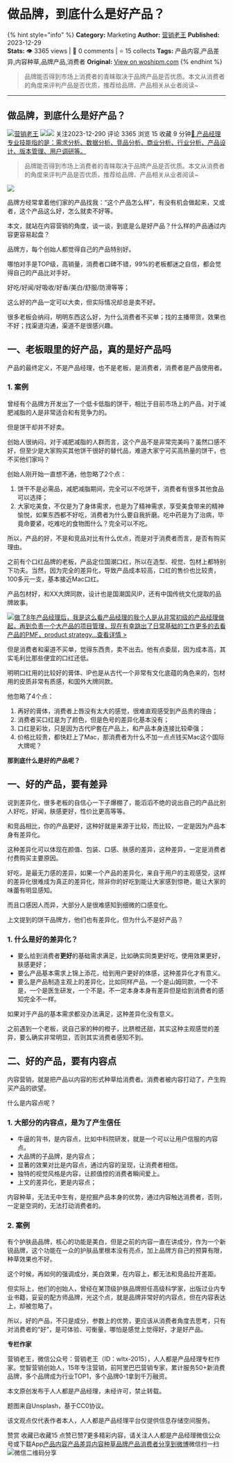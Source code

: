 # 做品牌，到底什么是好产品？
{% hint style="info" %}
**Category:** Marketing
**Author:** [营销老王](https://www.woshipm.com/u/824601)
**Published:** 2023-12-29  
**Stats:** 👁️ 3365 views | 💬 0 comments | ⭐ 15 collects
**Tags:** 产品内容,产品差异,内容种草,品牌产品,消费者
**Original:** [View on woshipm.com](https://www.woshipm.com/marketing/5967653.html)
{% endhint %}
> 品牌能否得到市场上消费者的青睐取决于品牌产品是否优质。本文从消费者的角度来评判产品是否优质，推荐给品牌、产品相关从业者阅读~

---

## 做品牌，到底什么是好产品？

[![](https://static.woshipm.com/WX_U_201901_20190113102140_3185.jpg?imageView2/1/w/72/h/72/q/100)](https://www.woshipm.com/u/824601)[营销老王](https://www.woshipm.com/u/824601) ![](https://static.woshipm.com/tag/1121_1@2x.png)![](https://static.woshipm.com/tag/1301_1@2x.png) 关注2023-12-290 评论 3365 浏览 15 收藏 9 分钟[🔗 产品经理专业技能指的是：需求分析、数据分析、竞品分析、商业分析、行业分析、产品设计、版本管理、用户调研等。](https://ke.qidianla.com/courses/90pm)

> 品牌能否得到市场上消费者的青睐取决于品牌产品是否优质。本文从消费者的角度来评判产品是否优质，推荐给品牌、产品相关从业者阅读~

![](https://image.woshipm.com/2023/04/13/240c5364-d9ef-11ed-9d7a-00163e0b5ff3.jpg)

品牌方经常拿着他们家的产品找我：“这个产品怎么样”，有没有机会做起来，又或者，这个产品这么好，怎么就卖不好等。

本文，就站在内容营销的角度，谈一谈，到底是么是好产品？什么样的产品通过内容更容易起盘？

品牌方，每个创始人都觉得自己的产品特别好。

哪怕对手是TOP级，高销量，消费者口碑不错，99%的老板都迷之自信，都会觉得自己的产品比对手好。

好吃/好闻/好吸收/好香/美白/舒服/防滑等等；

这么好的产品一定可以大卖，但实际情况却总是卖不好。

很多老板会纳闷，明明东西这么好，为什么消费者不买单；找的主播带货，效果也不好；找渠道沟通，渠道不是很感兴趣。

## 一、老板眼里的好产品，真的是好产品吗

产品的最终定义，不是产品经理，也不是老板，是消费者，消费者是产品使用者。

### 1\. 案例

曾经有个品牌方开发出了一个低卡低脂的饼干，相比于目前市场上的产品，对于减肥减脂的人是非常适合和有竞争力的。

但是饼干却并不好卖。

创始人很纳闷，对于减肥减脂的人群而言，这个产品不是非常完美吗？虽然口感不好，但至少是大家购买其他饼干很好的替代品，难道大家宁可买高热量的饼干，也不买他们家吗？

创始人刚开始一直想不通，他忽略了2个点：

1.  饼干不是必需品，减肥减脂期间，完全可以不吃饼干，消费者有很多其他食品可以选择；
2.  大家吃美食，不仅是为了身体需求，也是为了精神需求，享受美食带来的精神愉悦，如果东西都不好吃，消费者为什么要自我折磨。吃中药是为了治病，毕竟命要紧，吃难吃的食物图什么？完全可以不吃。

所以，产品的好，不是和竞品对比有什么优点，而是对于消费者而言，是否有购买理由。

之前有个口红品牌的老板，产品定位国潮口红，所以在造型、视觉、包材上都特别下功夫。当然，因为完全的差异化，导致产品成本较高，口红的售价也比较贵，100多元一支，基本接近Mac口红。

产品包材好，和XX大牌同款，设计也是国潮国风IP，还有中国传统文化提取的品牌故事。

[![](https://image.woshipm.com/2023/08/02/bf59b8ba-30e4-11ee-88e7-00163e0b5ff3.png)做了8年产品经理后，我是这么看产品经理的我个人是从非常初级的产品经理做起，再到负责一个大产品的项目管理，现在有幸跳出了日常基础的工作更多的去看产品的PMF，product strategy...查看详情 >](https://ke.qidianla.com/courses/bcpm)

但是消费者和渠道不买单，觉得东西贵，卖不出去。他有点委屈，因为成本高，其实毛利比那些便宜的口红还低。

明明口红用的比较好的膏体、IP也是从古代一个非常有文化底蕴的角色来的，包材用的皮质非常有质感，和国外大牌同款。

他忽略了4个点：

1.  再好的膏体，消费者上唇没有太大的感觉，很难直观感受到产品贵的理由；
2.  消费者买口红是为了颜色，但是色号的差异化基本没有；
3.  口红是彩妆，只是因为古代IP套在产品上，和产品本身连接比较牵强；
4.  价格比较贵，都快赶上了Mac，那消费者为什么不加一点点钱买Mac这个国际大牌呢？

**那到底什么是好的产品呢？**

## 一、好的产品，要有差异

说到差异化，很多老板的自信心一下子爆棚了，能滔滔不绝的说出自己的产品比别人好吃，好闻，肤感更好，性价比更高等等。

和竞品相比，你的产品更好，这种好就是来源于比较，而比较，一定是因为产品本身有差异化。

这种差异化可以体现在颜值、包装、口感、肤感的差异，这种差异，一定是消费者付费购买主要原因。

好吃，是最无力感的差异，如果一个产品的差异化，来自于用户的主观感受，这样的差异化很难成为真正的差异化，除非你的好吃到能让大家感到惊艳，能让大家的味蕾有明显感知。

而且口感因人而异，大部分人是很难感知到细微的口感变化。

上文提到的饼干品牌方，他们也有差异化，但为什么不是好产品？

### 1\. 什么是好的差异化？

*   要么给到消费者**更好**的基础需求满足，比如确实同类更好吃，使用效果更好，肤感更好；
*   要么产品基本需求上锦上添花，给到用户更好的体感，这种差异化才有意义。
*   要么是产品制造主观上的差异化，比如同样产品，一个是山姆同款，一个不是，一个是医生研发，一个不是。不一定本身本身有差异但是给到消费者的感知完全不一样。

如果对于产品的基本需求都没办法满足，这种差异化没有意义。

之前遇到一个老板，说自己家的种的橙子，比脐橙还甜，其实这种主观感觉的差异，要么确实非常明显，否则其实消费者感知不到。

## 二、好的产品，要有内容点

内容营销，就是把产品以内容的形式种草给消费者。消费者被内容打动了，产生购买产品的欲望。

什么是内容点呢？

### 1\. 大部分的内容点，是为了产生信任

*   牛逼的背书，是内容点，比如中科院研发，就是一个可以让用户信服的内容点。
*   大品牌的子品牌，是内容点；
*   显著的效果对比是内容点，通过内容的呈现，让消费者相信。
*   独特的视觉风格是内容，让颜值控的消费者瞬间爱上。
*   上文的差异化，更是内容点；

内容种草，无法无中生有，是挖掘产品本身的优势，通过内容触达消费者，否则，一定是空洞的，无法打动消费者的。

### 2\. 案例

有个护肤品品牌，核心的功能是美白，但是之前的内容一直在讲成分，作为一个新锐品牌，这个功能在一众的护肤品里根本没有亮点，加上品牌方自己的预算有限，种草效果也不好。

这个时候，再如何的强调成分，美白效果，在内容上，都无法和竞品拉开差距。

但实际上，他们的创始人，曾经在某顶级护肤品牌担任高级科学家，出版过业内专业书籍，妥妥的配方师品牌，光这个点，就是品牌非常好的内容点，但在内容表达上，却被忽略了。

所以，好的产品，不只是成分，参数上的优势，更应该从消费者角度去思考，只有对消费者的“好”，是可体验、可衡量，哪怕是感觉上觉得好，才是好产品。

**专栏作家**

营销老王，微信公众号：营销老王（ID：wltx-2015），人人都是产品经理专栏作家。觉智营销创始人，15年专注营销，前阿里巴巴营销专家，累计服务50+新消费品牌，多个品牌成为行业TOP1，多个品牌0-1拿到千万融资。

本文原创发布于人人都是产品经理，未经许可，禁止转载。

题图来自Unsplash，基于CC0协议。

该文观点仅代表作者本人，人人都是产品经理平台仅提供信息存储空间服务。

赞赏 收藏已收藏15 点赞已赞7更多精彩内容，请关注人人都是产品经理微信公众号或下载App[产品内容](https://www.woshipm.com/tag/%e4%ba%a7%e5%93%81%e5%86%85%e5%ae%b9)[产品差异](https://www.woshipm.com/tag/%e4%ba%a7%e5%93%81%e5%b7%ae%e5%bc%82)[内容种草](https://www.woshipm.com/tag/%e5%86%85%e5%ae%b9%e7%a7%8d%e8%8d%89)[品牌产品](https://www.woshipm.com/tag/%e5%93%81%e7%89%8c%e4%ba%a7%e5%93%81)[消费者](https://www.woshipm.com/tag/%e6%b6%88%e8%b4%b9%e8%80%85)[分享到微博](https://service.weibo.com/share/share.php?appkey=2775287854&title=做品牌，到底什么是好产品？&url=https://www.woshipm.com/marketing/5967653.html&pic=https://image.woshipm.com/2023/04/13/240c5364-d9ef-11ed-9d7a-00163e0b5ff3.jpg)微信扫一扫![微信二维码](https://api.pwmqr.com/qrcode/create/?url=https://www.woshipm.com/marketing/5967653.html)分享